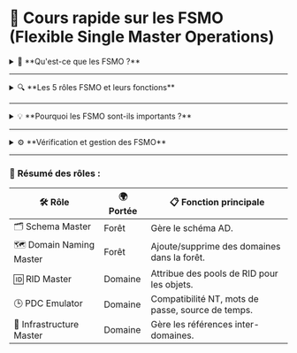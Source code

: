 # 🌟 **Cours rapide sur les FSMO (Flexible Single Master Operations)**

<details>
<summary>📝 **Qu'est-ce que les FSMO ?**</summary>
Les **FSMO** sont des rôles critiques assignés à certains contrôleurs de domaine (DC) dans un environnement Active Directory. Ces rôles assurent des tâches essentielles qui ne peuvent pas être effectuées en mode multi-maître.  
On distingue **5 rôles FSMO**, répartis en deux catégories :
- 🌐 **Forest-wide roles** (2 rôles pour toute la forêt AD)
- 🏛️ **Domain-wide roles** (3 rôles spécifiques à chaque domaine)
</details>

---

<details>
<summary>🔍 **Les 5 rôles FSMO et leurs fonctions**</summary>

### 🌐 **Forest-wide roles**
1. **Schema Master (Maître de schéma)**  
   🗂️ **Portée** : Forêt  
   🎯 **Rôle** : Responsable des modifications du schéma AD (ajout/modification d’attributs et classes).  

2. **Domain Naming Master (Maître des noms de domaine)**  
   🗂️ **Portée** : Forêt  
   🎯 **Rôle** : Gère l’ajout/suppression de domaines et d’espaces de noms dans la forêt.  

### 🏛️ **Domain-wide roles**
3. **RID Master (Relative ID Master)**  
   🗂️ **Portée** : Domaine  
   🎯 **Rôle** : Attribue des pools de RID pour garantir des SID uniques.  

4. **PDC Emulator (Émulateur PDC)**  
   🗂️ **Portée** : Domaine  
   🎯 **Rôle** :  
   - Compatibilité avec les anciens systèmes Windows NT.  
   - Gestion des mots de passe.  
   - Source de temps pour le domaine.  

5. **Infrastructure Master**  
   🗂️ **Portée** : Domaine  
   🎯 **Rôle** : Gère les références inter-domaines et met à jour les liens vers des objets d'autres domaines.  
   ⚠️ **Attention** : Ne doit pas être sur un DC qui est aussi Global Catalog (GC), sauf si tous les DC sont GC.
</details>

---

<details>
<summary>💡 **Pourquoi les FSMO sont-ils importants ?**</summary>
Les rôles FSMO centralisent certaines tâches critiques pour éviter les conflits et assurer le bon fonctionnement d'Active Directory.  
Exemples :
- Gérer les modifications de schéma.
- Assurer la synchronisation des identités.
- Maintenir la compatibilité avec d'anciens systèmes.
</details>

---

<details>
<summary>⚙️ **Vérification et gestion des FSMO**</summary>

### 🔍 **1. Vérifier les rôles FSMO**
- **Commande PowerShell** :
  ```powershell
  Get-ADForest | Select-Object SchemaMaster, DomainNamingMaster
  Get-ADDomain | Select-Object RIDMaster, PDCEmulator, InfrastructureMaster
  ```
- **Commande `netdom`** :
  ```cmd
  netdom query fsmo
  ```

### 🔧 **2. Transférer ou saisir un rôle FSMO**
- **Transfert via outils GUI** :  
  - AD Users and Computers  
  - AD Domains and Trusts  
- **Commande PowerShell ou `ntdsutil`** pour le transfert ou la saisie forcée en cas de panne.

</details>

---

### 📌 **Résumé des rôles :**
| 🛠️ **Rôle**              | 🌍 **Portée**  | 📋 **Fonction principale**                          |
|--------------------------|---------------|---------------------------------------------------|
| 🗂️ Schema Master         | Forêt         | Gère le schéma AD.                                |
| 🗺️ Domain Naming Master  | Forêt         | Ajoute/supprime des domaines dans la forêt.       |
| 🆔 RID Master            | Domaine       | Attribue des pools de RID pour les objets.        |
| 🕒 PDC Emulator          | Domaine       | Compatibilité NT, mots de passe, source de temps. |
| 🔗 Infrastructure Master | Domaine       | Gère les références inter-domaines.               |
